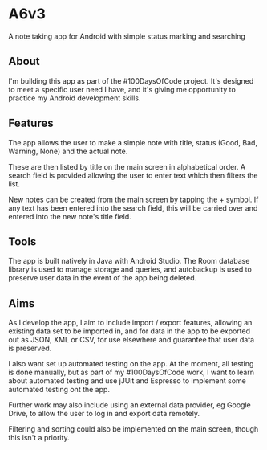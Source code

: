 # A6v3
A note taking app for Android with simple status marking and searching

## About
I'm building this app as part of the #100DaysOfCode project. It's designed to meet a specific user need I have, and it's giving me opportunity to practice my Android development skills.

## Features
The app allows the user to make a simple note with title, status (Good, Bad, Warning, None) and the actual note.

These are then listed by title on the main screen in alphabetical order. A search field is provided allowing the user to enter text which then filters the list. 

New notes can be created from the main screen by tapping the + symbol. If any text has been entered into the search field, this will be carried over and entered into the new note's title field.

## Tools
The app is built natively in Java with Android Studio. The Room database library is used to manage storage and queries, and autobackup is used to preserve user data in the event of the app being deleted.

## Aims
As I develop the app, I aim to include import / export features, allowing an existing data set to be imported in, and for data in the app to be exported out as JSON, XML or CSV, for use elsewhere and guarantee that user data is preserved.

I also want set up automated testing on the app. At the moment, all testing is done manually, but as part of my #100DaysOfCode work, I want to learn about automated testing and use jJUit and Espresso to implement some automated testing ont the app.

Further work may also include using an external data provider, eg Google Drive, to allow the user to log in and export data remotely.

Filtering and sorting could also be implemented on the main screen, though this isn't a priority.
